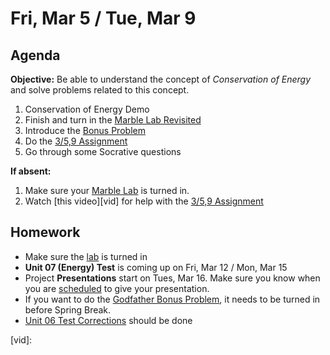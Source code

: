 Fri, Mar 5 / Tue, Mar 9
==================

Agenda
---------
**Objective:** Be able to understand the concept of *Conservation of Energy* and solve problems related to this concept.

1. Conservation of Energy Demo
2. Finish and turn in the [Marble Lab Revisited][marble]
3. Introduce the [Bonus Problem][godfather]
4. Do the [3/5,9 Assignment][assmt]
5. Go through some Socrative questions

**If absent:** 

1. Make sure your [Marble Lab][marble] is turned in.
2. Watch [this video][vid] for help with the [3/5,9 Assignment][assmt]

Homework 
-------------
- Make sure the [lab][marble] is turned in
- **Unit 07 (Energy) Test** is coming up on Fri, Mar 12 / Mon, Mar 15
- Project **Presentations** start on Tues, Mar 16.  Make sure you know when you are [scheduled][sched] to give your presentation.
- If you want to do the [Godfather Bonus Problem][godfather], it needs to be turned in before Spring Break.
- [Unit 06 Test Corrections][correct] should be done

[sched]: https://avoncsc-my.sharepoint.com/:x:/g/personal/zjrohrbach_avon-schools_org/EVsn6ZkyMl5JvXYEBYTGRvoBX3OiSecqg16WeqB-1EcFXQ?e=287pOt
[correct]: https://avon.schoology.com/assignment/4724955003/
[marble]: https://avon.schoology.com/assignment/4737347924/
[assmt]: https://avon.schoology.com/assignment/4740948004/
[godfather]: https://avon.schoology.com/assignment/4744040535/
[vid]: 
<!--stackedit_data:
eyJoaXN0b3J5IjpbNzAyMzk0OTI4LDYyOTIzNzc2LDE3NjgyMT
U3OSwtMTkwMzE2ODg1MSwtNDkwODM2MjQsLTIxMDM5NzI1OTEs
MTE0MTU0NTAyNywxODA2MDc3MTE5LDE4NjkwNzM3MzIsLTE0ND
E3NDc2OTAsMTMxNzU3NDI1OCwtMTExMzM5MDE5NSwxNDAzNDI3
OTc4LDU5ODU0MTg4Niw3MjEzNTUwMjAsMTUwODk5MTg1MCwtMT
A0MDUyMDc0MCwxNzQyMTY0OTg1LDE2NDMxNDc3NzYsLTcwNzI3
MjQ1XX0=
-->